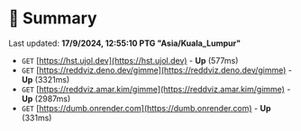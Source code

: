 # 📖 Summary
Last updated: **17/9/2024, 12:55:10 PTG "Asia/Kuala_Lumpur"**

- `GET` [https://hst.ujol.dev](https://hst.ujol.dev) - **Up** (577ms)
- `GET` [https://reddviz.deno.dev/gimme](https://reddviz.deno.dev/gimme) - **Up** (3321ms)
- `GET` [https://reddviz.amar.kim/gimme](https://reddviz.amar.kim/gimme) - **Up** (2987ms)
- `GET` [https://dumb.onrender.com](https://dumb.onrender.com) - **Up** (331ms)

